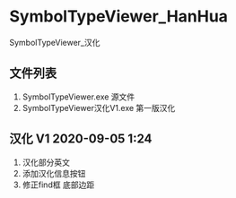 # SymbolTypeViewer_HanHua
SymbolTypeViewer_汉化

## 文件列表
1. SymbolTypeViewer.exe 源文件
2. SymbolTypeViewer汉化V1.exe 第一版汉化

## 汉化 V1 2020-09-05 1:24
1. 汉化部分英文
2. 添加汉化信息按钮
3. 修正find框 底部边距
